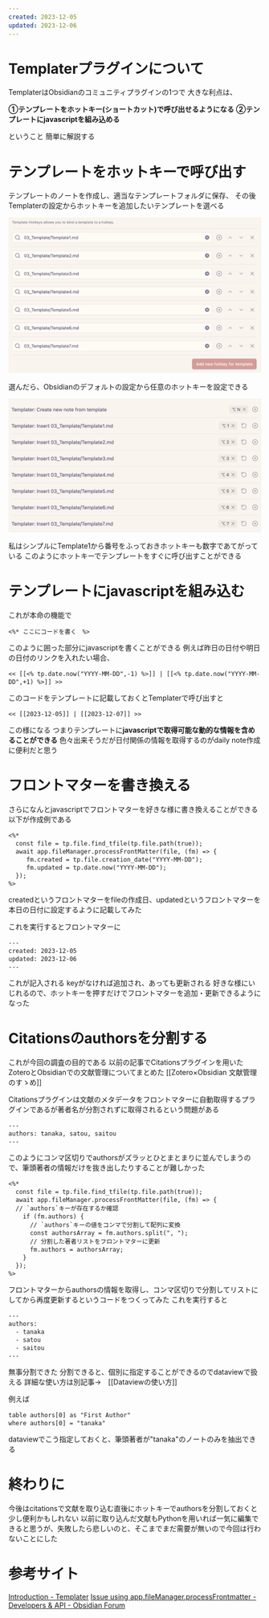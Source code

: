 ```yaml
---
created: 2023-12-05
updated: 2023-12-06
---
```

# Templaterプラグインについて

TemplaterはObsidianのコミュニティプラグインの1つで
大きな利点は、

**①テンプレートをホットキー(ショートカット)で呼び出せるようになる**
**②テンプレートにjavascriptを組み込める**

ということ
簡単に解説する

# テンプレートをホットキーで呼び出す

テンプレートのノートを作成し、適当なテンプレートフォルダに保存、
その後Templaterの設定からホットキーを追加したいテンプレートを選べる

![Pasted image 20231206080931.png](Pasted%20image%2020231206080931.png)

選んだら、Obsidianのデフォルトの設定から任意のホットキーを設定できる

![Pasted image 20231206081504.png](Pasted%20image%2020231206081504.png)

私はシンプルにTemplate1から番号をふっておきホットキーも数字であてがっている
このようにホットキーでテンプレートをすぐに呼び出すことができる

# テンプレートにjavascriptを組み込む

これが本命の機能で

```
<%* ここにコードを書く　%>
```

このように囲った部分にjavascriptを書くことができる
例えば昨日の日付や明日の日付のリンクを入れたい場合、

```
<< [[<% tp.date.now("YYYY-MM-DD",-1) %>]] | [[<% tp.date.now("YYYY-MM-DD",+1) %>]] >>
```

このコードをテンプレートに記載しておくとTemplaterで呼び出すと

```
<< [[2023-12-05]] | [[2023-12-07]] >>
```

この様になる
つまりテンプレートに**javascriptで取得可能な動的な情報を含めることができる**
色々出来そうだが日付関係の情報を取得するのがdaily note作成に便利だと思う

# フロントマターを書き換える

さらになんとjavascriptでフロントマターを好きな様に書き換えることができる
以下が作成例である
```
<%*
  const file = tp.file.find_tfile(tp.file.path(true));
  await app.fileManager.processFrontMatter(file, (fm) => {
	 fm.created = tp.file.creation_date("YYYY-MM-DD");
	 fm.updated = tp.date.now("YYYY-MM-DD");
  });
%>
```

createdというフロントマターをfileの作成日、updatedというフロントマターを本日の日付に設定するように記載してみた

これを実行するとフロントマターに

```
---
created: 2023-12-05
updated: 2023-12-06
---
```

これが記入される
keyがなければ追加され、あっても更新される
好きな様にいじれるので、ホットキーを押すだけでフロントマターを追加・更新できるようになった

# Citationsのauthorsを分割する

これが今回の調査の目的である
以前の記事でCitationsプラグインを用いたZoteroとObsidianでの文献管理についてまとめた
[[Zotero×Obsidian 文献管理のすゝめ]]

Citationsプラグインは文献のメタデータをフロントマターに自動取得するプラグインであるが著者名が分割されずに取得されるという問題がある

```
---
authors: tanaka, satou, saitou
---
```

このようにコンマ区切りでauthorsがズラッとひとまとまりに並んでしまうので、筆頭著者の情報だけを抜き出したりすることが難しかった

```
<%*
  const file = tp.file.find_tfile(tp.file.path(true));
  await app.fileManager.processFrontMatter(file, (fm) => {
  // `authors`キーが存在するか確認
    if (fm.authors) {
      // `authors`キーの値をコンマで分割して配列に変換
      const authorsArray = fm.authors.split(", ");
      // 分割した著者リストをフロントマターに更新
      fm.authors = authorsArray;
    }
  });
%>
```

フロントマターからauthorsの情報を取得し、コンマ区切りで分割してリストにしてから再度更新するというコードをつくってみた
これを実行すると

```
---
authors:
  - tanaka
  - satou
  - saitou
---
```

無事分割できた
分割できると、個別に指定することができるのでdataviewで扱える
詳細な使い方は別記事→　[[Dataviewの使い方]]

例えば
```
table authors[0] as "First Author"
where authors[0] = "tanaka" 
```
dataviewでこう指定しておくと、筆頭著者が"tanaka"のノートのみを抽出できる

# 終わりに

今後はcitationsで文献を取り込む直後にホットキーでauthorsを分割しておくと少し便利かもしれない
以前に取り込んだ文献もPythonを用いれば一気に編集できると思うが、失敗したら悲しいのと、そこまでまだ需要が無いので今回は行わないことにした

# 参考サイト
[Introduction - Templater](https://silentvoid13.github.io/Templater/introduction.html)
[Issue using app.fileManager.processFrontmatter - Developers & API - Obsidian Forum](https://forum.obsidian.md/t/issue-using-app-filemanager-processfrontmatter/51233/6)